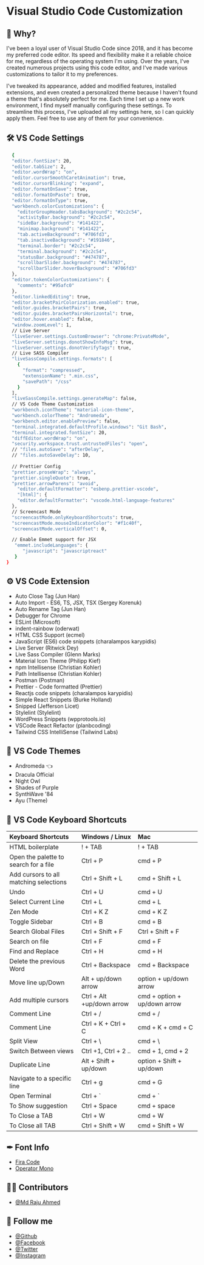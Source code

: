# Visual Studio Code Customization

## 📝 Why?
I've been a loyal user of Visual Studio Code since 2018, and it has become my preferred code editor. Its speed and flexibility make it a reliable choice for me, regardless of the operating system I'm using. Over the years, I've created numerous projects using this code editor, and I've made various customizations to tailor it to my preferences.

I've tweaked its appearance, added and modified features, installed extensions, and even created a personalized theme because I haven't found a theme that's absolutely perfect for me. Each time I set up a new work environment, I find myself manually configuring these settings. To streamline this process, I've uploaded all my settings here, so I can quickly apply them. Feel free to use any of them for your convenience.

## 🛠 VS Code Settings
```bash
  {
  "editor.fontSize": 20,
  "editor.tabSize": 2,
  "editor.wordWrap": "on",
  "editor.cursorSmoothCaretAnimation": true,
  "editor.cursorBlinking": "expand",
  "editor.formatOnSave": true,
  "editor.formatOnPaste": true,
  "editor.formatOnType": true,
  "workbench.colorCustomizations": {
    "editorGroupHeader.tabsBackground": "#2c2c54",
    "activityBar.background": "#2c2c54",
    "sideBar.background": "#141422",
    "minimap.background": "#141422",
    "tab.activeBackground": "#706fd3",
    "tab.inactiveBackground": "#191846",
    "terminal.border": "#2c2c54",
    "terminal.background": "#2c2c54",
    "statusBar.background": "#474787",
    "scrollbarSlider.background": "#474787",
    "scrollbarSlider.hoverBackground": "#706fd3"
  },
  "editor.tokenColorCustomizations": {
    "comments": "#95afc0"
  },
  "editor.linkedEditing": true,
  "editor.bracketPairColorization.enabled": true,
  "editor.guides.bracketPairs": true,
  "editor.guides.bracketPairsHorizontal": true,
  "editor.hover.enabled": false,
  "window.zoomLevel": 1,
  // Live Server 
  "liveServer.settings.CustomBrowser": "chrome:PrivateMode",
  "liveServer.settings.donotShowInfoMsg": true,
  "liveServer.settings.donotVerifyTags": true,
  // Live SASS Compiler
  "liveSassCompile.settings.formats": [
    {
      "format": "compressed",
      "extensionName": ".min.css",
      "savePath": "/css"
    }
  ],
  "liveSassCompile.settings.generateMap": false,
  // VS Code Theme Customization
  "workbench.iconTheme": "material-icon-theme",
  "workbench.colorTheme": "Andromeda",
  "workbench.editor.enablePreview": false,
  "terminal.integrated.defaultProfile.windows": "Git Bash",
  "terminal.integrated.fontSize": 20,
  "diffEditor.wordWrap": "on",
  "security.workspace.trust.untrustedFiles": "open",
  // "files.autoSave": "afterDelay",
  // "files.autoSaveDelay": 10,
  
  // Prettier Config
  "prettier.proseWrap": "always",
  "prettier.singleQuote": true,
  "prettier.arrowParens": "avoid",
    "editor.defaultFormatter": "esbenp.prettier-vscode",
    "[html]": {
    "editor.defaultFormatter": "vscode.html-language-features"
  },
  // Screencast Mode
  "screencastMode.onlyKeyboardShortcuts": true,
  "screencastMode.mouseIndicatorColor": "#f1c40f",
  "screencastMode.verticalOffset": 0,

  // Enable Emmet support for JSX
   "emmet.includeLanguages": {
      "javascript": "javascriptreact"
   }
}

```

## ⚙️ VS Code Extension
- Auto Close Tag (Jun Han)
- Auto Import - ES6, TS, JSX, TSX (Sergey Korenuk)
- Auto Rename Tag (Jun Han)
- Debugger for Chrome
- ESLint (Microsoft)
- indent-rainbow (oderwat)
- HTML CSS Support (ecmel)
- JavaScript (ES6) code snippets (charalampos karypidis)
- Live Server (Ritwick Dey)
- Live Sass Compiler (Glenn Marks)
- Material Icon Theme (Philipp Kief)
- npm Intellisense (Christian Kohler)
- Path Intellisense (Christian Kohler)
- Postman (Postman)
- Prettier - Code formatted (Prettier)
- Reactjs code snippets (charalampos karypidis)
- Simple React Snippets (Burke Holland)
- Snipped (Jefferson Licet)
- Stylelint (Stylelint)
- WordPress Snippets (wpprotools.io)
- VSCode React Refactor (planbcoding)
- Tailwind CSS IntelliSense (Tailwind Labs)


## 🎨 VS Code Themes
- Andromeda 👈
- Dracula Official
- Night Owl
- Shades of Purple
- SynthWave '84
- Ayu (Theme)

## 🔑 VS Code Keyboard Shortcuts 

| Keyboard Shortcuts | Windows / Linux     | Mac   |
| :-------- | :------- | :-------------------------------- |
|  HTML boilerplate  |  ! + TAB | ! + TAB |
|  Open the palette to search for a file  | Ctrl + P | cmd + P |
|  Add cursors to all matching selections  | Ctrl + Shift + L  | cmd + Shift + L |
|  Undo  |  Ctrl + U | cmd + U |
|  Select Current Line  | Ctrl + L | cmd + L |
|  Zen Mode  | Ctrl + K Z | cmd + K Z |
|  Toggle Sidebar  | Ctrl + B | cmd + B |
|  Search Global Files  | Ctrl + Shift + F | Ctrl + Shift + F |
|  Search on file  | Ctrl + F | cmd + F |
|  Find and Replace  | Ctrl + H | cmd + H |
|  Delete the previous Word  | Ctrl + Backspace | cmd + Backspace |
|  Move line up/Down  | Alt + up/down arrow | option + up/down arrow |
|  Add multiple cursors  | Ctrl + Alt +up/down arrow | cmd + option + up/down arrow |
|  Comment Line  | Ctrl + / | cmd + / |
|  Comment Line  | Ctrl + K + Ctrl + C | cmd + K + cmd + C |
|  Split View  | Ctrl + \  | cmd + \ |
|  Switch Between views |  Ctrl +1, Ctrl + 2 .. | cmd + 1, cmd + 2 |
|  Duplicate Line  | Alt + Shift + up/down | option + Shift + up/down |
|  Navigate to a specific line  | Ctrl + g | cmd + G |
|  Open Terminal | Ctrl + ` | cmd + ` |
|  To Show suggestion | Ctrl + Space | cmd + space |
|  To Close a TAB | Ctrl + W | cmd + W |
|  To Close all TAB | Ctrl + Shift + W | cmd + Shift + W |





## ✒ Font Info
- [Fira Code](https://fonts.google.com/specimen/Fira+Code)
- [Operator Mono](https://www.typography.com/fonts/operator/styles)

## 🧑‍💻 Contributors
- [@Md Raju Ahmed](https://github.com/mrahmed17/)


## 🥰 Follow me
- [@Github](https://github.com/mrahmed17/) 
- [@Facebook](https://facebook.com/tamim.raju.52/) 
- [@Twitter](https://twitter.com/tamim.raju.52/) 
- [@Instagram](https://instagram.com/tamim.raju.52/) 
